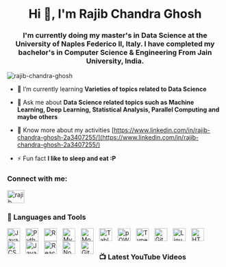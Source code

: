 <h1 align="center">Hi 👋, I'm Rajib Chandra Ghosh</h1>
<h3 align="center">I'm currently doing my master's in Data Science at the University of Naples Federico II, Italy. I have completed my bachelor's in Computer Science & Engineering From Jain University, India.</h3>
<p align="left"> <img src="https://komarev.com/ghpvc/?username=semanto-mondal&label=Profile%20views&color=0e75b6&style=flat" alt="rajib-chandra-ghosh" /> </p>

- 🌱 I’m currently learning **Varieties of topics related to Data Science**

- 💬 Ask me about **Data Science related topics such as Machine Learning, Deep Learning, Statistical Analysis, Parallel Computing and maybe others**

- 📄 Know more about my activities [https://www.linkedin.com/in/rajib-chandra-ghosh-2a3407255/](https://www.linkedin.com/in/rajib-chandra-ghosh-2a3407255/)

- ⚡ Fun fact **I like to sleep and eat :P**

<h3 align="left">Connect with me:</h3>
<p align="left">
<a href="https://www.linkedin.com/in/rajib-chandra-ghosh-2a3407255/" target="blank"><img align="center" src="https://raw.githubusercontent.com/rahuldkjain/github-profile-readme-generator/master/src/images/icons/Social/linked-in-alt.svg" alt="rajib chandra ghosh" height="30" width="40" /></a>
</p>

### 🧰 Languages and Tools

<img align="left" alt="Java" width="30px" style="padding-right:10px;" src="https://cdn.jsdelivr.net/gh/devicons/devicon/icons/java/java-original.svg"/>
<img align="left" alt="Python" width="30px" style="padding-right:10px;" src="https://cdn.jsdelivr.net/gh/devicons/devicon/icons/python/python-plain.svg" />
<img align="left" alt="R" width="30px" style="padding-right:10px;" src="https://cdn.jsdelivr.net/npm/simple-icons@3.13.0/icons/r.svg" />
<img align="left" alt="MySQL" width="30px" style="padding-right:10px;" src="https://cdn.jsdelivr.net/npm/simple-icons@3.13.0/icons/mysql.svg"/>
<img align="left" alt="MongoDB" width="30px" style="padding-right:10px;" src="https://cdn.jsdelivr.net/npm/simple-icons@3.13.0/icons/mongodb.svg"/>
<img align="left" alt="Tableau" width="30px" style="padding-right:10px;" src="https://cdn.jsdelivr.net/npm/simple-icons@3.13.0/icons/tableau.svg"/>
<img align="left" alt="pOWERbI" width="30px" style="padding-right:10px;" src="https://cdn.jsdelivr.net/npm/simple-icons@3.13.0/icons/powerbi.svg"/>
<img align="left" alt="TypeScript" width="30px" style="padding-right:10px;" src="https://cdn.jsdelivr.net/gh/devicons/devicon/icons/typescript/typescript-plain.svg" />
<img align="left" alt="Git" width="30px" style="padding-right:10px;" src="https://cdn.jsdelivr.net/gh/devicons/devicon/icons/git/git-original.svg" />
<img align="left" alt="Linux" width="30px" style="padding-right:10px;" src="https://cdn.jsdelivr.net/gh/devicons/devicon/icons/linux/linux-original.svg" />
<img align="left" alt="HTML" width="30px" style="padding-right:10px;" src="https://cdn.jsdelivr.net/gh/devicons/devicon/icons/html5/html5-plain.svg" />
<img align="left" alt="CSS" width="30px" style="padding-right:10px;" src="https://cdn.jsdelivr.net/gh/devicons/devicon/icons/css3/css3-plain.svg" />
<img align="left" alt="JavaScript" width="30px" style="padding-right:10px;" src="https://cdn.jsdelivr.net/gh/devicons/devicon/icons/javascript/javascript-plain.svg" />
<img align="left" alt="React" width="30px" style="padding-right:10px;" src="https://cdn.jsdelivr.net/gh/devicons/devicon/icons/react/react-original.svg" />
<img align="left" alt="NodeJS" width="30px" style="padding-right:10px;" src="https://cdn.jsdelivr.net/gh/devicons/devicon/icons/nodejs/nodejs-original.svg" />
<img align="left" alt="GitHub" width="30px" style="padding-right:10px;" src="https://cdn.jsdelivr.net/gh/devicons/devicon/icons/github/github-original.svg" />

<br />

#

### 📺 Latest YouTube Videos
